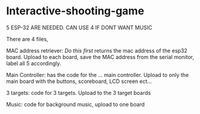 # Interactive-shooting-game

5 ESP-32 ARE NEEDED. CAN USE 4 IF DONT WANT MUSIC

There are 4 files,

MAC address retriever: *Do this first* returns the mac address of the esp32 board. Upload to each board, save the MAC address from the serial monitor, label all 5 accordingly.

Main Controller: has the code for the ... main controller. Upload to only the main board with the buttons, scoreboard, LCD screen ect...

3 targets: code for 3 targets. Upload to the 3 target boards

Music: code for background music, upload to one board

